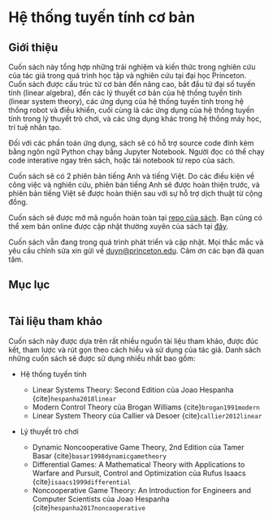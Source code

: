 # Hệ thống tuyến tính cơ bản
## Giới thiệu
Cuốn sách này tổng hợp những trải nghiệm và kiến thức trong nghiên cứu của tác giả trong quá trình học tập và nghiên cứu tại đại học Princeton. Cuốn sách được cấu trúc từ cơ bản đến nâng cao, bắt đầu từ đại số tuyến tính (linear algebra), đến các lý thuyết cơ bản của hệ thống tuyến tính (linear system theory), các ứng dụng của hệ thống tuyến tính trong hệ thống robot và điều khiển, cuối cùng là các ứng dụng của hệ thống tuyến tính trong lý thuyết trò chơi, và các ứng dụng khác trong hệ thống máy học, trí tuệ nhân tạo. 

Đối với các phần toán ứng dụng, sách sẽ có hỗ trợ source code đính kèm bằng ngôn ngữ Python chạy bằng Jupyter Notebook. Người đọc có thể chạy code interative ngay trên sách, hoặc tải notebook từ repo của sách.

Cuốn sách sẽ có 2 phiên bản tiếng Anh và tiếng Việt. Do các điều kiện về công việc và nghiên cứu, phiên bản tiếng Anh sẽ được hoàn thiện trước, và phiên bản tiếng Việt sẽ được hoàn thiện sau với sự hỗ trợ dịch thuật từ cộng đồng.

Cuốn sách sẽ được mở mã nguồn hoàn toàn tại [repo của sách](https://github.com/buzinguyen/linsys-intro). Bạn cũng có thể xem bản online được cập nhật thường xuyên của sách tại [đây](https://www.buzinguyen.com/linsys-intro/intro.html).

Cuốn sách vẫn đang trong quá trình phát triển và cập nhật. Mọi thắc mắc và yêu cầu chỉnh sửa xin gửi về [duyn@princeton.edu](mailto:duyn@princeton.edu). Cảm ơn các bạn đã quan tâm.

## Mục lục

```{tableofcontents}
```

## Tài liệu tham khảo
Cuốn sách này được dựa trên rất nhiều nguồn tài liệu tham khảo, được đúc kết, tham lược và rút gọn theo cách hiểu và sử dụng của tác giả. Danh sách những cuốn sách sẽ được sử dụng nhiều nhất bao gồm:

* Hệ thống tuyến tính
	* Linear Systems Theory: Second Edition của Joao Hespanha {cite}`hespanha2018linear`
	* Modern Control Theory của Brogan Williams {cite}`brogan1991modern`
	* Linear System Theory của Callier và Desoer {cite}`callier2012linear`

* Lý thuyết trò chơi
	* Dynamic Noncooperative Game Theory, 2nd Edition của Tamer Basar {cite}`basar1998dynamicgametheory`
	* Differential Games: A Mathematical Theory with Applications to Warfare and Pursuit, Control and Optimization của Rufus Isaacs {cite}`isaacs1999differential`
	* Noncooperative Game Theory: An Introduction for Engineers and Computer Scientists của Joao Hespanha {cite}`hespanha2017noncooperative`

```{bibliography}
```
